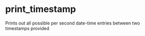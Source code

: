 # print_timestamp
Prints out all possible per second date-time entries between two timestamps provided
